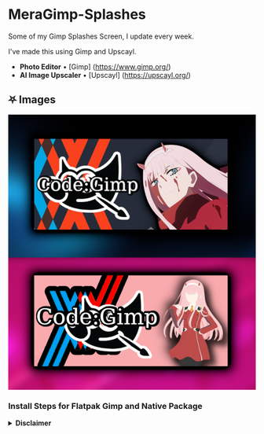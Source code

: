 # MeraGimp-Splashes

Some of my Gimp Splashes Screen, I update every week.

I've made this using Gimp and Upscayl.

- **Photo Editor** • [Gimp] (https://www.gimp.org/)
- **AI Image Upscaler** • [Upscayl] (https://upscayl.org/)

## ⛧ Images

<img align="center" src="/img/layout.webp">

### Install Steps for Flatpak Gimp and Native Package

<details>

<summary><b>Disclaimer</b></summary>

## I use the Flatpak version of Gimp, because I can install every Plugins in one click, but you can use this on the Native Package

<div align="left">

<details>

- Copy the Splash that you want into the splashes folder.

```sh
### Flatpak
Download the image from the splashes folder and the go to 
$HOME/.var/app/org.gimp.GIMP/config/GIMP/2.10/splashes/ and paste the image that you like
if you don't have the splashes folder, make it
```

```sh
### Native
Download the image from the splashes folder and the go to 
$HOME/.config/GIMP/2.10/splashes/ and paste the image that you like
if you don't have the splashes folder, make it
```

</details>

</div>

## Credits

_Artist who make Wallpapers and more_


